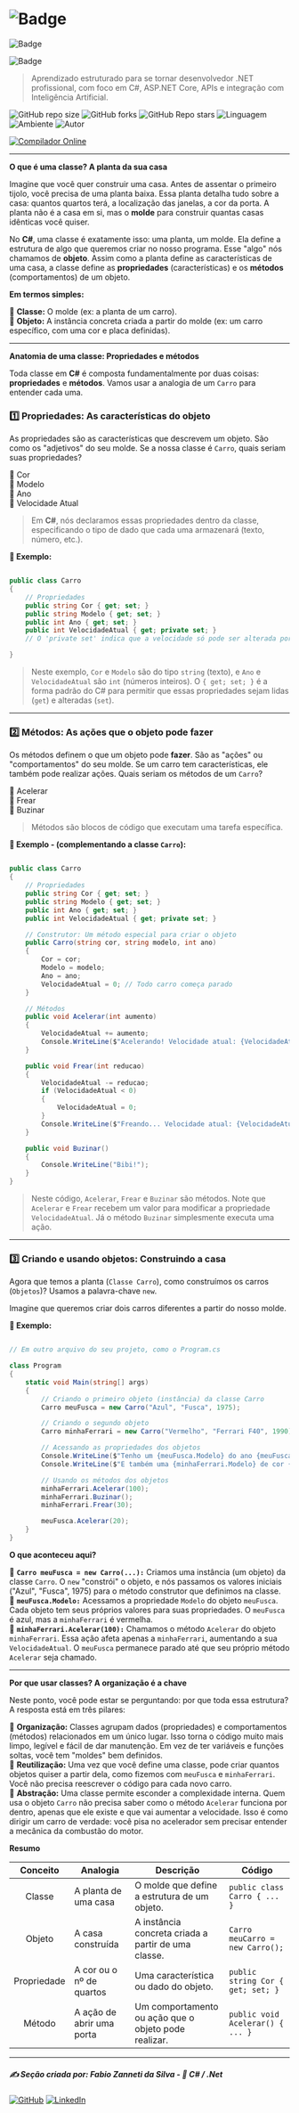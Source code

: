 # ![Badge](https://img.shields.io/badge/3.%20POO%20--%20Classes%2C%20Heran%C3%A7a%2C%20Polimorfismo-blue?style=for-the-badge&logo=c-sharp&logoColor=white)

![Badge](https://img.shields.io/badge/Fabio%20Zanneti%20da%20Silva-Profissional-blue?style=for-the-badge&logo=c-sharp&logoColor=white)

![Badge](https://img.shields.io/badge/3.1._Classe-blue?style=for-the-badge&logo=c-sharp&logoColor=white)

> Aprendizado estruturado para se tornar desenvolvedor .NET profissional, com foco em C#, ASP.NET Core, APIs e integração com Inteligência Artificial.

![GitHub repo size](https://img.shields.io/github/repo-size/fzanneti/dev-profissional-dotnet)
![GitHub forks](https://img.shields.io/github/forks/fzanneti/dev-profissional-dotnet?style=social)
![GitHub Repo stars](https://img.shields.io/github/stars/fzanneti/dev-profissional-dotnet?style=social)
![Linguagem](https://img.shields.io/badge/Linguagem-CSharp-black)
![Ambiente](https://img.shields.io/badge/Ambiente-.NET-black)
![Autor](https://img.shields.io/badge/Autor-fzanneti-black?style=flat-square&logo=github)

[![Compilador Online](https://img.shields.io/badge/🔗%20Compilador_Online-C%23-blue?style=for-the-badge)](https://www.mycompiler.io/pt/new/csharp)

---

**O que é uma classe? A planta da sua casa**

Imagine que você quer construir uma casa. Antes de assentar o primeiro tijolo, você precisa de uma planta baixa. Essa planta detalha tudo sobre a casa: quantos quartos terá, a localização das janelas, a cor da porta. A planta não é a casa em si, mas o **molde** para construir quantas casas idênticas você quiser.

No **C#**, uma classe é exatamente isso: uma planta, um molde. Ela define a estrutura de algo que queremos criar no nosso programa. Esse "algo" nós chamamos de **objeto**. Assim como a planta define as características de uma casa, a classe define as **propriedades** (características) e os **métodos** (comportamentos) de um objeto.

**Em termos simples:**

🔹 **Classe:** O molde (ex: a planta de um carro).       
🔹 **Objeto:** A instância concreta criada a partir do molde (ex: um carro específico, com uma cor e placa definidas).    

---

**Anatomia de uma classe: Propriedades e métodos**

Toda classe em **C#** é composta fundamentalmente por duas coisas: **propriedades** e **métodos**. Vamos usar a analogia de um `Carro` para entender cada uma.

### 1️⃣ Propriedades: As características do objeto

As propriedades são as características que descrevem um objeto. São como os "adjetivos" do seu molde. Se a nossa classe é `Carro`, quais seriam suas propriedades?

🔹 Cor      
🔹 Modelo      
🔹 Ano      
🔹 Velocidade Atual     

> Em **C#**, nós declaramos essas propriedades dentro da classe, especificando o tipo de dado que cada uma armazenará (texto, número, etc.).

**🧠 Exemplo:**

```csharp

public class Carro
{
    // Propriedades
    public string Cor { get; set; }
    public string Modelo { get; set; }
    public int Ano { get; set; }
    public int VelocidadeAtual { get; private set; } 
    // O 'private set' indica que a velocidade só pode ser alterada por métodos dentro da própria classe

}

```

> Neste exemplo, `Cor` e `Modelo` são do tipo `string` (texto), e `Ano` e `VelocidadeAtual` são `int` (números inteiros). O `{ get; set; }` é a forma padrão do C# para permitir que essas propriedades sejam lidas (`get`) e alteradas (`set`).

---

### 2️⃣ Métodos: As ações que o objeto pode fazer

Os métodos definem o que um objeto pode **fazer**. São as "ações" ou "comportamentos" do seu molde. Se um carro tem características, ele também pode realizar ações. Quais seriam os métodos de um `Carro`?

🔹 Acelerar     
🔹 Frear     
🔹 Buzinar     

> Métodos são blocos de código que executam uma tarefa específica.

**🧠 Exemplo - (complementando a classe `Carro`):**

```csharp

public class Carro
{
    // Propriedades
    public string Cor { get; set; }
    public string Modelo { get; set; }
    public int Ano { get; set; }
    public int VelocidadeAtual { get; private set; }

    // Construtor: Um método especial para criar o objeto
    public Carro(string cor, string modelo, int ano)
    {
        Cor = cor;
        Modelo = modelo;
        Ano = ano;
        VelocidadeAtual = 0; // Todo carro começa parado
    }

    // Métodos
    public void Acelerar(int aumento)
    {
        VelocidadeAtual += aumento;
        Console.WriteLine($"Acelerando! Velocidade atual: {VelocidadeAtual} km/h");
    }

    public void Frear(int reducao)
    {
        VelocidadeAtual -= reducao;
        if (VelocidadeAtual < 0)
        {
            VelocidadeAtual = 0;
        }
        Console.WriteLine($"Freando... Velocidade atual: {VelocidadeAtual} km/h");
    }

    public void Buzinar()
    {
        Console.WriteLine("Bibi!");
    }
}

```

> Neste código, `Acelerar`, `Frear` e `Buzinar` são métodos. Note que `Acelerar` e `Frear` recebem um valor para modificar a propriedade `VelocidadeAtual`. Já o método `Buzinar` simplesmente executa uma ação.

---

### 3️⃣ Criando e usando objetos: Construindo a casa

Agora que temos a planta (`Classe Carro`), como construímos os carros (`Objetos`)? Usamos a palavra-chave `new`.

Imagine que queremos criar dois carros diferentes a partir do nosso molde.

**🧠 Exemplo:**

```csharp

// Em outro arquivo do seu projeto, como o Program.cs

class Program
{
    static void Main(string[] args)
    {
        // Criando o primeiro objeto (instância) da classe Carro
        Carro meuFusca = new Carro("Azul", "Fusca", 1975);

        // Criando o segundo objeto
        Carro minhaFerrari = new Carro("Vermelho", "Ferrari F40", 1990);

        // Acessando as propriedades dos objetos
        Console.WriteLine($"Tenho um {meuFusca.Modelo} do ano {meuFusca.Ano} e cor {meuFusca.Cor}.");
        Console.WriteLine($"E também uma {minhaFerrari.Modelo} de cor {minhaFerrari.Cor}.");

        // Usando os métodos dos objetos
        minhaFerrari.Acelerar(100);
        minhaFerrari.Buzinar();
        minhaFerrari.Frear(30);

        meuFusca.Acelerar(20);
    }
}

```

**O que aconteceu aqui?**

🔹 **`Carro meuFusca = new Carro(...):`** Criamos uma instância (um objeto) da classe `Carro`. O `new` "constrói" o objeto, e nós passamos os valores iniciais ("Azul", "Fusca", 1975) para o método construtor que definimos na classe.       
🔹 **`meuFusca.Modelo:`** Acessamos a propriedade `Modelo` do objeto `meuFusca`. Cada objeto tem seus próprios valores para suas propriedades. O `meuFusca` é azul, mas a `minhaFerrari` é vermelha.        
🔹 **`minhaFerrari.Acelerar(100):`** Chamamos o método `Acelerar` do objeto `minhaFerrari`. Essa ação afeta apenas a `minhaFerrari`, aumentando a sua `VelocidadeAtual`. O `meuFusca` permanece parado até que seu próprio método `Acelerar` seja chamado.     

---

**Por que usar classes? A organização é a chave**

Neste ponto, você pode estar se perguntando: por que toda essa estrutura? A resposta está em três pilares:

🔹 **Organização:** Classes agrupam dados (propriedades) e comportamentos (métodos) relacionados em um único lugar. Isso torna o código muito mais limpo, legível e fácil de dar manutenção. Em vez de ter variáveis e funções soltas, você tem "moldes" bem definidos.       
🔹 **Reutilização:** Uma vez que você define uma classe, pode criar quantos objetos quiser a partir dela, como fizemos com `meuFusca` e `minhaFerrari`. Você não precisa reescrever o código para cada novo carro.        
🔹 **Abstração:** Uma classe permite esconder a complexidade interna. Quem usa o objeto `Carro` não precisa saber como o método `Acelerar` funciona por dentro, apenas que ele existe e que vai aumentar a velocidade. Isso é como dirigir um carro de verdade: você pisa no acelerador sem precisar entender a mecânica da combustão do motor.    

**Resumo**

|**Conceito**|**Analogia**|**Descrição**|**Código**|
|:---:|---|---|---|
|Classe|A planta de uma casa|O molde que define a estrutura de um objeto.|`public class Carro { ... }`|
|Objeto|A casa construída|A instância concreta criada a partir de uma classe.|`Carro meuCarro = new Carro();`|
|Propriedade|A cor ou o nº de quartos|Uma característica ou dado do objeto.|`public string Cor { get; set; }`|
|Método|A ação de abrir uma porta|Um comportamento ou ação que o objeto pode realizar.|`public void Acelerar() { ... }`|

---

##### ✍️ Seção criada por: *Fabio Zanneti da Silva* - 🎯 *C# / .Net*
[![GitHub](https://img.shields.io/badge/GitHub-fzanneti-000000?style=flat&logo=github)](https://github.com/fzanneti)
[![LinkedIn](https://img.shields.io/badge/LinkedIn-fzanneti-0A66C2?style=flat&logo=linkedin&logoColor=white)](https://linkedin.com/in/fzanneti)